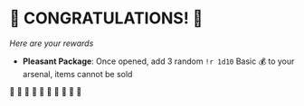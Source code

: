 # :sparkler: CONGRATULATIONS! :sparkler: 
*Here are your rewards*

- **Pleasant Package**: Once opened, add 3 random `!r 1d10` Basic 💰 to your arsenal, items cannot be sold

:sparkler: :sparkler: :sparkler: :sparkler: :sparkler: :sparkler: :sparkler: :sparkler: :sparkler: :sparkler: 